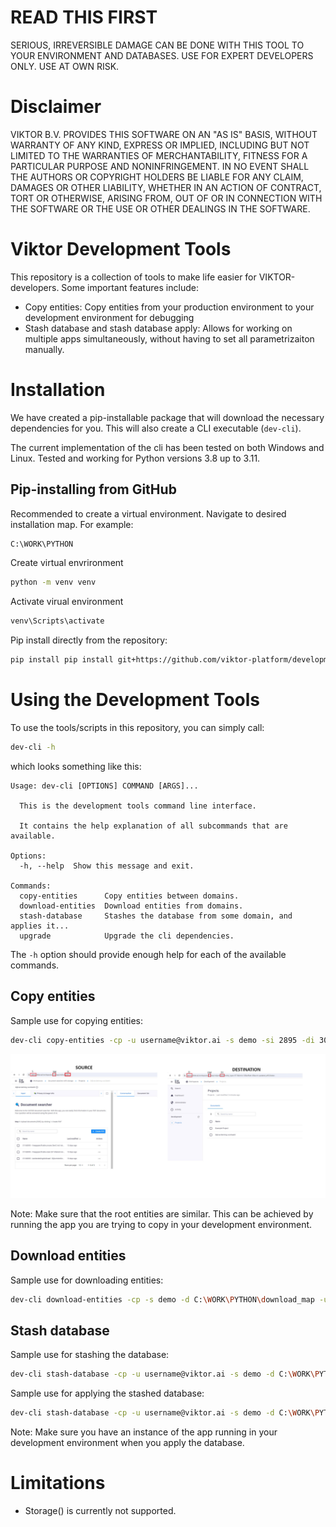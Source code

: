 # READ THIS FIRST
SERIOUS, IRREVERSIBLE DAMAGE CAN BE DONE WITH THIS TOOL TO YOUR ENVIRONMENT AND DATABASES.
USE FOR EXPERT DEVELOPERS ONLY. USE AT OWN RISK. 

# Disclaimer
VIKTOR B.V. PROVIDES THIS SOFTWARE ON AN "AS IS" BASIS, WITHOUT WARRANTY OF ANY KIND, EXPRESS OR IMPLIED, INCLUDING BUT
NOT LIMITED TO THE WARRANTIES OF MERCHANTABILITY, FITNESS FOR A PARTICULAR PURPOSE AND NONINFRINGEMENT. IN NO EVENT
SHALL THE AUTHORS OR COPYRIGHT HOLDERS BE LIABLE FOR ANY CLAIM, DAMAGES OR OTHER LIABILITY, WHETHER IN AN ACTION OF
CONTRACT, TORT OR OTHERWISE, ARISING FROM, OUT OF OR IN CONNECTION WITH THE SOFTWARE OR THE USE OR OTHER DEALINGS IN THE
SOFTWARE.

# Viktor Development Tools
This repository is a collection of tools to make life easier for VIKTOR-developers. Some important features include:

- Copy entities: Copy entities from your production environment to your development environment for debugging
- Stash database and stash database apply: Allows for working on multiple apps simultaneously, without having to set all 
parametrizaiton manually.

# Installation
We have created a pip-installable package that will download the necessary dependencies for you. This will also create a
CLI executable (`dev-cli`).

The current implementation of the cli has been tested on both Windows and Linux. Tested and working for Python versions 3.8 up to 3.11.

## Pip-installing from GitHub
Recommended to create a virtual environment. Navigate to desired installation map. For example:

```bash
C:\WORK\PYTHON
```

Create virtual envrironment
```bash
python -m venv venv
```

Activate virual environment
```bash
venv\Scripts\activate
```

Pip install directly from the repository:
```bash
pip install pip install git+https://github.com/viktor-platform/development-tools.git
```

# Using the Development Tools
To use the tools/scripts in this repository, you can simply call:
```bash
dev-cli -h
```
which looks something like this:
```commandline
Usage: dev-cli [OPTIONS] COMMAND [ARGS]...

  This is the development tools command line interface.

  It contains the help explanation of all subcommands that are available.

Options:
  -h, --help  Show this message and exit.

Commands:
  copy-entities      Copy entities between domains.
  download-entities  Download entities from domains.
  stash-database     Stashes the database from some domain, and applies it...
  upgrade            Upgrade the cli dependencies.
```

The `-h` option should provide enough help for each of the available commands.

## Copy entities
Sample use for copying entities:
```bash
dev-cli copy-entities -cp -u username@viktor.ai -s demo -si 2895 -di 3021 -sw 120 -dw 55
```
![](resources/copy_entities_example.jpg)

Note:
Make sure that the root entities are similar. This can be achieved by running the app you are trying to copy in 
your development environment.

## Download entities
Sample use for downloading entities:
```bash
dev-cli download-entities -cp -s demo -d C:\WORK\PYTHON\download_map -u username@viktor.ai -etn 'Projects' -sw 55
```
## Stash database
Sample use for stashing the database:
```bash
dev-cli stash-database -cp -u username@viktor.ai -s demo -d C:\WORK\PYTHON\download_map -f dev-environment.json -sw 55
```

Sample use for applying the stashed database:
```bash
dev-cli stash-database -cp -u username@viktor.ai -s demo -d C:\WORK\PYTHON\download_map -f dev-environment.json -sw 55 --apply
```
Note: Make sure you have an instance of the app running in your development environment when you apply the database.


# Limitations
- Storage() is currently not supported.